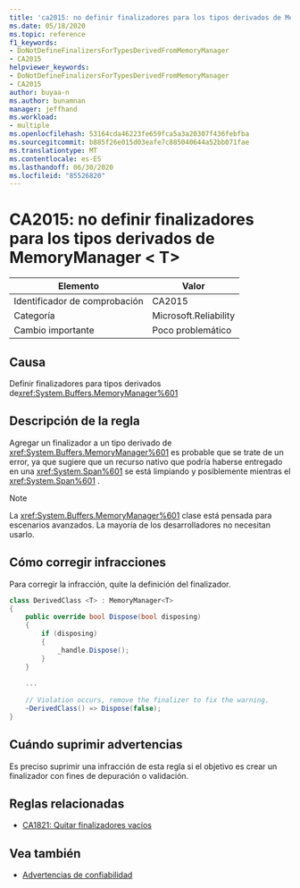```yaml
---
title: 'ca2015: no definir finalizadores para los tipos derivados de MemoryManager<T>'
ms.date: 05/18/2020
ms.topic: reference
f1_keywords:
- DoNotDefineFinalizersForTypesDerivedFromMemoryManager
- CA2015
helpviewer_keywords:
- DoNotDefineFinalizersForTypesDerivedFromMemoryManager
- CA2015
author: buyaa-n
ms.author: bunamnan
manager: jeffhand
ms.workload:
- multiple
ms.openlocfilehash: 53164cda46223fe659fca5a3a20307f436febfba
ms.sourcegitcommit: b885f26e015d03eafe7c885040644a52bb071fae
ms.translationtype: MT
ms.contentlocale: es-ES
ms.lasthandoff: 06/30/2020
ms.locfileid: "85526820"
---
```

# <a name="ca2015-do-not-define-finalizers-for-types-derived-from-memorymanagerlttgt"></a>CA2015: no definir finalizadores para los tipos derivados de MemoryManager &lt; T&gt;

|Elemento|Valor|
|-|-|
|Identificador de comprobación|CA2015|
|Categoría|Microsoft.Reliability|
|Cambio importante|Poco problemático|

## <a name="cause"></a>Causa

Definir finalizadores para tipos derivados de<xref:System.Buffers.MemoryManager%601>

## <a name="rule-description"></a>Descripción de la regla

Agregar un finalizador a un tipo derivado de <xref:System.Buffers.MemoryManager%601> es probable que se trate de un error, ya que sugiere que un recurso nativo que podría haberse entregado en una <xref:System.Span%601> se está limpiando y posiblemente mientras el <xref:System.Span%601> .

> [!NOTE]
> La <xref:System.Buffers.MemoryManager%601> clase está pensada para escenarios avanzados. La mayoría de los desarrolladores no necesitan usarlo.

## <a name="how-to-fix-violations"></a>Cómo corregir infracciones

Para corregir la infracción, quite la definición del finalizador.

```csharp
class DerivedClass <T> : MemoryManager<T>
{
    public override bool Dispose(bool disposing)
    {
        if (disposing)
        {
            _handle.Dispose();
        }
    }
    
    ...
    
    // Violation occurs, remove the finalizer to fix the warning.
    ~DerivedClass() => Dispose(false);
}
```

## <a name="when-to-suppress-warnings"></a>Cuándo suprimir advertencias

Es preciso suprimir una infracción de esta regla si el objetivo es crear un finalizador con fines de depuración o validación.

## <a name="related-rules"></a>Reglas relacionadas

- [CA1821: Quitar finalizadores vacíos](ca1821.md)

## <a name="see-also"></a>Vea también

- [Advertencias de confiabilidad](../code-quality/reliability-warnings.md)
